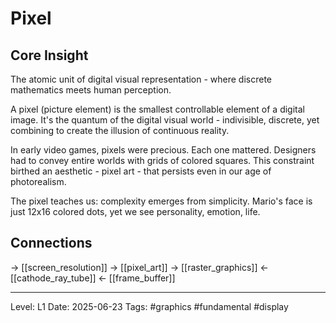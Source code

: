 # Pixel

## Core Insight
The atomic unit of digital visual representation - where discrete mathematics meets human perception.

A pixel (picture element) is the smallest controllable element of a digital image. It's the quantum of the digital visual world - indivisible, discrete, yet combining to create the illusion of continuous reality.

In early video games, pixels were precious. Each one mattered. Designers had to convey entire worlds with grids of colored squares. This constraint birthed an aesthetic - pixel art - that persists even in our age of photorealism.

The pixel teaches us: complexity emerges from simplicity. Mario's face is just 12x16 colored dots, yet we see personality, emotion, life.

## Connections
→ [[screen_resolution]]
→ [[pixel_art]]
→ [[raster_graphics]]
← [[cathode_ray_tube]]
← [[frame_buffer]]

---
Level: L1
Date: 2025-06-23
Tags: #graphics #fundamental #display